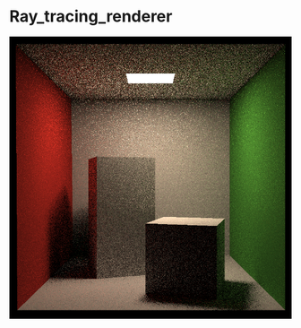 # Ray_tracing_renderer

![render](https://github.com/shiyaowww/Ray_tracing_renderer/blob/master/pictures/binary.png)
